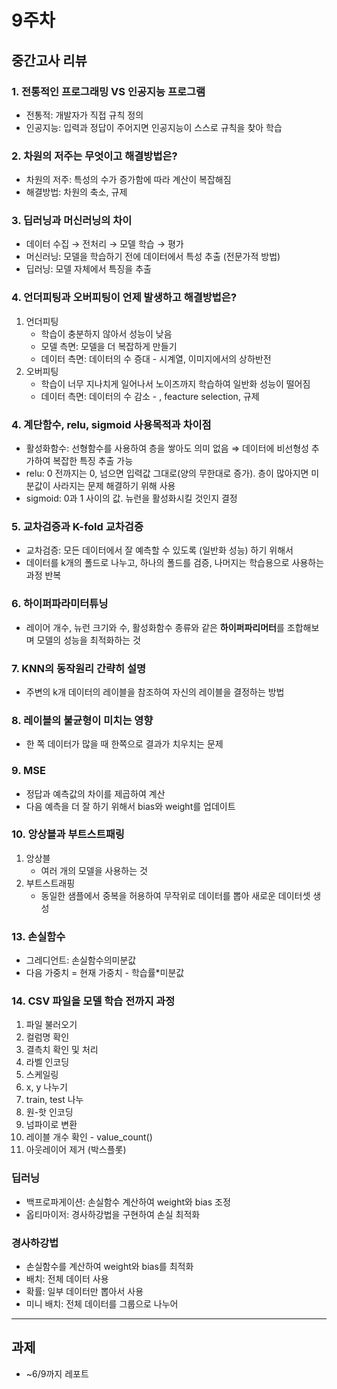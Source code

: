 # 9주차

## 중간고사 리뷰

### 1. 전통적인 프로그래밍 VS 인공지능 프로그램

- 전통적: 개발자가 직접 규칙 정의
- 인공지능: 입력과 정답이 주어지면 인공지능이 스스로 규칙을 찾아 학습

### 2. 차원의 저주는 무엇이고 해결방법은?

- 차원의 저주: 특성의 수가 증가함에 따라 계산이 복잡해짐
- 해결방법: 차원의 축소, 규제

### 3. 딥러닝과 머신러닝의 차이

- 데이터 수집 → 전처리 → 모델 학습 → 평가
- 머신러닝: 모델을 학습하기 전에 데이터에서 특성 추출 (전문가적 방법)
- 딥러닝: 모델 자체에서 특징을 추출

### 4. 언더피팅과 오버피팅이 언제 발생하고 해결방법은?

1. 언더피팅
    - 학습이 충분하지 않아서 성능이 낮음
    - 모델 측면: 모델을 더 복잡하게 만들기
    - 데이터 측면: 데이터의 수 증대 - 시계열, 이미지에서의 상하반전
2. 오버피팅
    - 학습이 너무 지나치게 일어나서 노이즈까지 학습하여 일반화 성능이 떨어짐
    - 데이터 측면: 데이터의 수 감소 - , feacture selection, 규제

### 4. 계단함수, relu, sigmoid 사용목적과 차이점

- 활성화함수: 선형함수를 사용하여 층을 쌓아도 의미 없음 ⇒ 데이터에 비선형성 추가하여 복잡한 특징 추출 가능
- relu: 0 전까지는 0, 넘으면 입력값 그대로(양의 무한대로 증가). 층이 많아지면 미분값이 사라지는 문제 해결하기 위해 사용
- sigmoid: 0과 1 사이의 값. 뉴런을 활성화시킬 것인지 결정

### 5. 교차검증과 K-fold 교차검증

- 교차검증: 모든 데이터에서 잘 예측할 수 있도록 (일반화 성능) 하기 위해서
- 데이터를 k개의 폴드로 나누고, 하나의 폴드를 검증, 나머지는 학습용으로 사용하는 과정 반복

### 6. 하이퍼파라미터튜닝

- 레이어 개수, 뉴런 크기와 수, 활성화함수 종류와 같은 **하이퍼파리머터**를 조합해보며 모델의 성능을 최적화하는 것

### 7. KNN의 동작원리 간략히 설명

- 주변의 k개 데이터의 레이블을 참조하여 자신의 레이블을 결정하는 방법

### 8. 레이블의 불균형이 미치는 영향

- 한 쪽 데이터가 많을 때 한쪽으로 결과가 치우치는 문제

### 9. MSE

- 정답과 예측값의 차이를 제곱하여 계산
- 다음 예측을 더 잘 하기 위해서 bias와 weight를 업데이트

### 10. 앙상블과 부트스트패링

1. 앙상블
    - 여러 개의 모델을 사용하는 것
2. 부트스트래핑
    - 동일한 샘플에서 중복을 허용하여 무작위로 데이터를 뽑아 새로운 데이터셋 생성

### 13. 손실함수

- 그레디언트: 손실함수의미분값
- 다음 가중치 = 현재 가중치 - 학습률*미분값

### 14. CSV 파일을 모델 학습 전까지 과정

1. 파일 불러오기
2. 컬럼명 확인
3. 결측치 확인 및 처리
4. 라벨 인코딩
5. 스케일링
6. x, y 나누기
7. train, test 나누
8. 원-핫 인코딩
9. 넘파이로 변환
10. 레이블 개수 확인 - value_count()
11. 아웃레이어 제거 (박스플롯)

### 딥러닝

- 백프로파게이션: 손실함수 계산하여 weight와 bias 조정
- 옵티마이저: 경사하강법을 구현하여 손실 최적화

### 경사하강법

- 손실함수를 계산하여 weight와 bias를 최적화
- 배치: 전체 데이터 사용
- 확률: 일부 데이터만 뽑아서 사용
- 미니 배치: 전체 데이터를 그룹으로 나누어

---

## 과제

- ~6/9까지 레포트